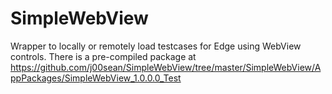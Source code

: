 # SimpleWebView

Wrapper to locally or remotely load testcases for Edge using WebView controls. There is a pre-compiled package at https://github.com/j00sean/SimpleWebView/tree/master/SimpleWebView/AppPackages/SimpleWebView_1.0.0.0_Test
